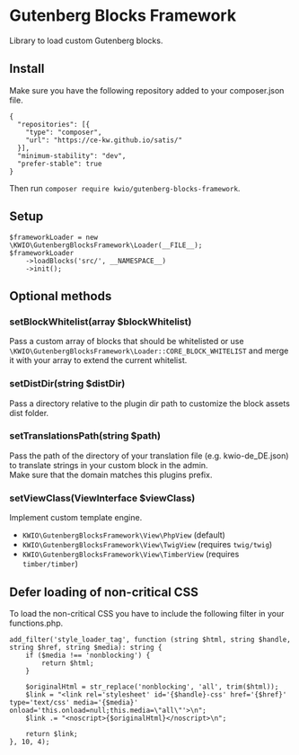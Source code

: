 # Gutenberg Blocks Framework

Library to load custom Gutenberg blocks.

## Install

Make sure you have the following repository added to your composer.json file.

```
{
  "repositories": [{
    "type": "composer",
    "url": "https://ce-kw.github.io/satis/"
  }],
  "minimum-stability": "dev",
  "prefer-stable": true
}
```

Then run `composer require kwio/gutenberg-blocks-framework`.

## Setup

```
$frameworkLoader = new \KWIO\GutenbergBlocksFramework\Loader(__FILE__);
$frameworkLoader
    ->loadBlocks('src/', __NAMESPACE__)
    ->init();
```

## Optional methods

### setBlockWhitelist(array $blockWhitelist)

Pass a custom array of blocks that should be whitelisted or use `\KWIO\GutenbergBlocksFramework\Loader::CORE_BLOCK_WHITELIST` and merge it with your array to extend the current whitelist.

### setDistDir(string $distDir)

Pass a directory relative to the plugin dir path to customize the block assets dist folder.

### setTranslationsPath(string $path)

Pass the path of the directory of your translation file (e.g. kwio-de_DE.json) to translate strings in your custom block in the admin.  
Make sure that the domain matches this plugins prefix.

### setViewClass(ViewInterface $viewClass)

Implement custom template engine.

* `KWIO\GutenbergBlocksFramework\View\PhpView` (default)
* `KWIO\GutenbergBlocksFramework\View\TwigView` (requires `twig/twig`)
* `KWIO\GutenbergBlocksFramework\View\TimberView` (requires `timber/timber`)

## Defer loading of non-critical CSS

To load the non-critical CSS you have to include the following filter in your functions.php.

```
add_filter('style_loader_tag', function (string $html, string $handle, string $href, string $media): string {
    if ($media !== 'nonblocking') {
        return $html;
    }

    $originalHtml = str_replace('nonblocking', 'all', trim($html));
    $link = "<link rel='stylesheet' id='{$handle}-css' href='{$href}' type='text/css' media='{$media}' onload='this.onload=null;this.media=\"all\"'>\n";
    $link .= "<noscript>{$originalHtml}</noscript>\n";

    return $link;
}, 10, 4);
```